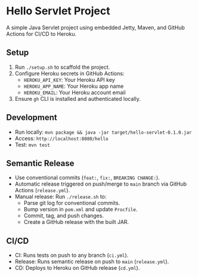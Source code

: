 # Hello Servlet Project

A simple Java Servlet project using embedded Jetty, Maven, and GitHub Actions for CI/CD to Heroku.

## Setup

1. Run `./setup.sh` to scaffold the project.
2. Configure Heroku secrets in GitHub Actions:
   - `HEROKU_API_KEY`: Your Heroku API key
   - `HEROKU_APP_NAME`: Your Heroku app name
   - `HEROKU_EMAIL`: Your Heroku account email
3. Ensure `gh` CLI is installed and authenticated locally.

## Development

- Run locally: `mvn package && java -jar target/hello-servlet-0.1.0.jar`
- Access: `http://localhost:8080/hello`
- Test: `mvn test`

## Semantic Release

- Use conventional commits (`feat:`, `fix:`, `BREAKING CHANGE:`).
- Automatic release triggered on push/merge to `main` branch via GitHub Actions (`release.yml`).
- Manual release: Run `./release.sh` to:
  - Parse git log for conventional commits.
  - Bump version in `pom.xml` and update `Procfile`.
  - Commit, tag, and push changes.
  - Create a GitHub release with the built JAR.

## CI/CD

- CI: Runs tests on push to any branch (`ci.yml`).
- Release: Runs semantic release on push to `main` (`release.yml`).
- CD: Deploys to Heroku on GitHub release (`cd.yml`).
